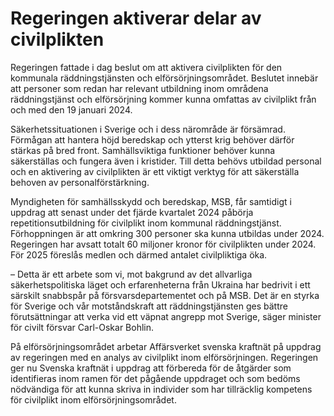 # Regeringen aktiverar delar av civilplikten

Regeringen fattade i dag beslut om att aktivera civilplikten för den kommunala räddningstjänsten och elförsörjningsområdet. Beslutet innebär att personer som redan har relevant utbildning inom områdena räddningstjänst och elförsörjning kommer kunna omfattas av civilplikt från och med den 19 januari 2024.

Säkerhetssituationen i Sverige och i dess närområde är försämrad. Förmågan att hantera höjd beredskap och ytterst krig behöver därför stärkas på bred front. Samhällsviktiga funktioner behöver kunna säkerställas och fungera även i kristider. Till detta behövs utbildad personal och en aktivering av civilplikten är ett viktigt verktyg för att säkerställa behoven av personalförstärkning.

Myndigheten för samhällsskydd och beredskap, MSB, får samtidigt i uppdrag att senast under det fjärde kvartalet 2024 påbörja repetitionsutbildning för civilplikt inom kommunal räddningstjänst. Förhoppningen är att omkring 300 personer ska kunna utbildas under 2024. Regeringen har avsatt totalt 60 miljoner kronor för civilplikten under 2024. För 2025 föreslås medlen och därmed antalet civilpliktiga öka.

– Detta är ett arbete som vi, mot bakgrund av det allvarliga säkerhetspolitiska läget och erfarenheterna från Ukraina har bedrivit i ett särskilt snabbspår på försvarsdepartementet och på MSB. Det är en styrka för Sverige och vår motståndskraft att räddningstjänsten ges bättre förutsättningar att verka vid ett väpnat angrepp mot Sverige, säger minister för civilt försvar Carl-Oskar Bohlin.

På elförsörjningsområdet arbetar Affärsverket svenska kraftnät på uppdrag av regeringen med en analys av civilplikt inom elförsörjningen. Regeringen ger nu Svenska kraftnät i uppdrag att förbereda för de åtgärder som identifieras inom ramen för det pågående uppdraget och som bedöms nödvändiga för att kunna skriva in individer som har tillräcklig kompetens för civilplikt inom elförsörjningsområdet.
